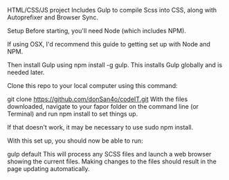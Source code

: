 HTML/CSS/JS project
Includes Gulp to compile Scss into CSS, along with Autoprefixer and Browser Sync.

Setup
Before starting, you'll need Node (which includes NPM).

If using OSX, I'd recommend this guide to getting set up with Node and NPM.

Then install Gulp using npm install -g gulp. This installs Gulp globally and is needed later.

Clone this repo to your local computer using this command:

git clone https://github.com/donSan4o/codeIT.git
With the files downloaded, navigate to your fapor folder on the command line (or Terminal) and run npm install to set things up.

If that doesn't work, it may be necessary to use sudo npm install.

With this set up, you should now be able to run:

gulp default
This will process any SCSS files and launch a web browser showing the current files. Making changes to the files should result in the page updating automatically.